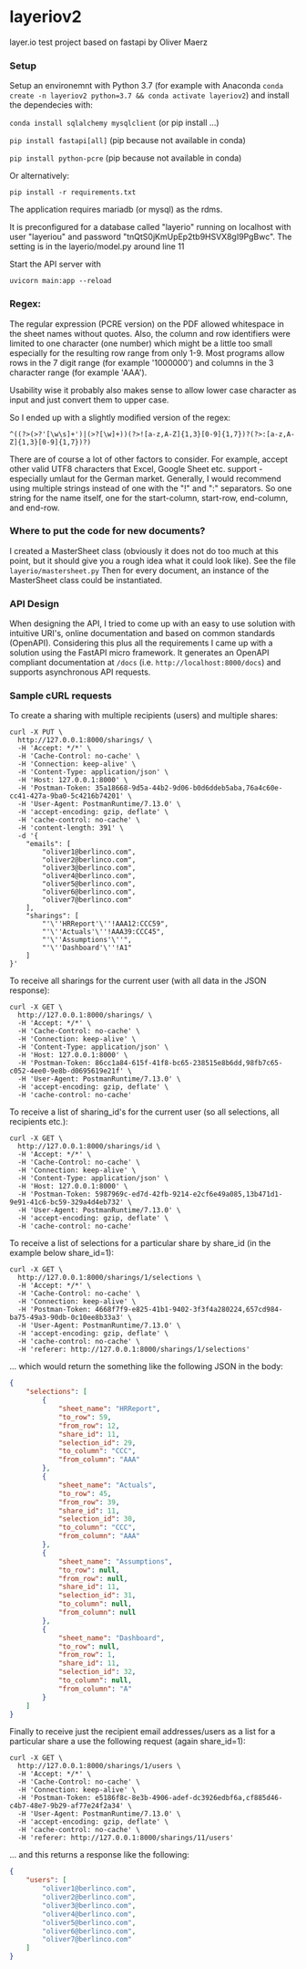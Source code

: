 # layeriov2
layer.io test project based on fastapi by Oliver Maerz

### Setup

Setup an environemnt with Python 3.7 (for example with Anaconda 
```conda create -n layeriov2 python=3.7 && conda activate layeriov2```) and install the dependecies with:

```conda install sqlalchemy mysqlclient``` (or pip install ...)

```pip install fastapi[all]``` (pip because not available in conda)

```pip install python-pcre``` (pip because not available in conda)

Or alternatively:

```pip install -r requirements.txt```

The application requires mariadb (or mysql) as the rdms. 

It is preconfigured for a database called "layerio" running on localhost with user "layeriou" and 
password "tnQtS0jKmUpEp2tb9HSVX8gI9PgBwc". The setting is in the layerio/model.py around line 11

Start the API server with 

```uvicorn main:app --reload```



### Regex: 
The regular expression (PCRE version) on the PDF allowed whitespace in the sheet names without quotes. 
Also, the column and row identifiers were limited to one character (one number) which might be a little too small 
especially for the resulting row range from only 1-9. Most programs allow rows in the 7 digit range 
(for example '1000000') and columns in the 3 character range (for example 'AAA'). 

Usability wise it probably also makes sense to allow lower case character as input and just convert them to upper case.

So I ended up with a slightly modified version of the regex:

`^((?>(>?'[\w\s]+')|(>?[\w]+))(?>![a-z,A-Z]{1,3}[0-9]{1,7})?(?>:[a-z,A-Z]{1,3}[0-9]{1,7})?)`

There are of course a lot of other factors to consider. For example, accept other valid UTF8 characters that Excel, 
Google Sheet etc. support - especially umlaut for the German market. 
Generally, I would recommend using multiple strings instead of one with the "!" and ":" separators. 
So one string for the name itself, one for the start-column, start-row, end-column, and end-row. 


### Where to put the code for new documents?
I created a MasterSheet class (obviously it does not do too much at this point, but it should give you a rough idea what it could look like). See the file `layerio/mastersheet.py`
Then for every document, an instance of the MasterSheet class could be instantiated.


### API Design

When designing the API, I tried to come up with an easy to use solution with intuitive URI's, online documentation 
and based on common standards (OpenAPI). Considering this plus all the requirements I came up with a solution 
using the FastAPI micro framework. It generates an OpenAPI compliant documentation at
`/docs` (i.e. `http://localhost:8000/docs`) and supports asynchronous API requests. 

### Sample cURL requests

To create a sharing with multiple recipients (users) and multiple shares:

```shell
curl -X PUT \
  http://127.0.0.1:8000/sharings/ \
  -H 'Accept: */*' \
  -H 'Cache-Control: no-cache' \
  -H 'Connection: keep-alive' \
  -H 'Content-Type: application/json' \
  -H 'Host: 127.0.0.1:8000' \
  -H 'Postman-Token: 35a18668-9d5a-44b2-9d06-b0d6ddeb5aba,76a4c60e-cc41-427a-9ba0-5c4216b74201' \
  -H 'User-Agent: PostmanRuntime/7.13.0' \
  -H 'accept-encoding: gzip, deflate' \
  -H 'cache-control: no-cache' \
  -H 'content-length: 391' \
  -d '{
    "emails": [
        "oliver1@berlinco.com",
        "oliver2@berlinco.com",
        "oliver3@berlinco.com",
        "oliver4@berlinco.com",
        "oliver5@berlinco.com",
        "oliver6@berlinco.com",
        "oliver7@berlinco.com"
    ],
    "sharings": [
        "'\''HRReport'\''!AAA12:CCC59",
        "'\''Actuals'\''!AAA39:CCC45",
        "'\''Assumptions'\''",
        "'\''Dashboard'\''!A1"
    ]
}'
```

To receive all sharings for the current user (with all data in the JSON response):
```shell
curl -X GET \
  http://127.0.0.1:8000/sharings/ \
  -H 'Accept: */*' \
  -H 'Cache-Control: no-cache' \
  -H 'Connection: keep-alive' \
  -H 'Content-Type: application/json' \
  -H 'Host: 127.0.0.1:8000' \
  -H 'Postman-Token: 86cc1a84-615f-41f8-bc65-238515e8b6dd,98fb7c65-c052-4ee0-9e8b-d0695619e21f' \
  -H 'User-Agent: PostmanRuntime/7.13.0' \
  -H 'accept-encoding: gzip, deflate' \
  -H 'cache-control: no-cache'
```

To receive a list of sharing_id's for the current user (so all selections, all recipients etc.):
```shell
curl -X GET \
  http://127.0.0.1:8000/sharings/id \
  -H 'Accept: */*' \
  -H 'Cache-Control: no-cache' \
  -H 'Connection: keep-alive' \
  -H 'Content-Type: application/json' \
  -H 'Host: 127.0.0.1:8000' \
  -H 'Postman-Token: 5987969c-ed7d-42fb-9214-e2cf6e49a085,13b471d1-9e91-41c6-bc59-329a4d4eb732' \
  -H 'User-Agent: PostmanRuntime/7.13.0' \
  -H 'accept-encoding: gzip, deflate' \
  -H 'cache-control: no-cache'
```

To receive a list of selections for a particular share by share_id 
(in the example below share_id=1):

```shell
curl -X GET \
  http://127.0.0.1:8000/sharings/1/selections \
  -H 'Accept: */*' \
  -H 'Cache-Control: no-cache' \
  -H 'Connection: keep-alive' \
  -H 'Postman-Token: 4668f7f9-e825-41b1-9402-3f3f4a280224,657cd984-ba75-49a3-90db-0c10ee8b33a3' \
  -H 'User-Agent: PostmanRuntime/7.13.0' \
  -H 'accept-encoding: gzip, deflate' \
  -H 'cache-control: no-cache' \
  -H 'referer: http://127.0.0.1:8000/sharings/1/selections'
```
... which would return the something like the following JSON in the body:
```json
{
    "selections": [
        {
            "sheet_name": "HRReport",
            "to_row": 59,
            "from_row": 12,
            "share_id": 11,
            "selection_id": 29,
            "to_column": "CCC",
            "from_column": "AAA"
        },
        {
            "sheet_name": "Actuals",
            "to_row": 45,
            "from_row": 39,
            "share_id": 11,
            "selection_id": 30,
            "to_column": "CCC",
            "from_column": "AAA"
        },
        {
            "sheet_name": "Assumptions",
            "to_row": null,
            "from_row": null,
            "share_id": 11,
            "selection_id": 31,
            "to_column": null,
            "from_column": null
        },
        {
            "sheet_name": "Dashboard",
            "to_row": null,
            "from_row": 1,
            "share_id": 11,
            "selection_id": 32,
            "to_column": null,
            "from_column": "A"
        }
    ]
}
```

Finally to receive just the recipient email addresses/users as a list for a particular share a use the following request 
(again share_id=1):
```shell
curl -X GET \
  http://127.0.0.1:8000/sharings/1/users \
  -H 'Accept: */*' \
  -H 'Cache-Control: no-cache' \
  -H 'Connection: keep-alive' \
  -H 'Postman-Token: e5186f8c-8e3b-4906-adef-dc3926edbf6a,cf885d46-c4b7-48e7-9b29-af77e24f2a34' \
  -H 'User-Agent: PostmanRuntime/7.13.0' \
  -H 'accept-encoding: gzip, deflate' \
  -H 'cache-control: no-cache' \
  -H 'referer: http://127.0.0.1:8000/sharings/11/users'
``` 
... and this returns a response like the following:

```json
{
    "users": [
        "oliver1@berlinco.com",
        "oliver2@berlinco.com",
        "oliver3@berlinco.com",
        "oliver4@berlinco.com",
        "oliver5@berlinco.com",
        "oliver6@berlinco.com",
        "oliver7@berlinco.com"
    ]
}
```

